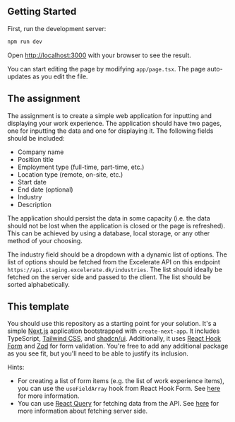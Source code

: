 ## Getting Started

First, run the development server:

```bash
npm run dev
```

Open [http://localhost:3000](http://localhost:3000) with your browser to see the result.

You can start editing the page by modifying `app/page.tsx`. The page auto-updates as you edit the file.

## The assignment

The assignment is to create a simple web application for inputting and displaying your work experience. The application should have two pages, one for inputting the data and one for displaying it. The following fields should be included:

- Company name
- Position title
- Employment type (full-time, part-time, etc.)
- Location type (remote, on-site, etc.)
- Start date
- End date (optional)
- Industry
- Description

The application should persist the data in some capacity (i.e. the data should not be lost when the application is closed or the page is refreshed). This can be achieved by using a database, local storage, or any other method of your choosing.

The industry field should be a dropdown with a dynamic list of options. The list of options should be fetched from the Excelerate API on this endpoint `https://api.staging.excelerate.dk/industries`. The list should ideally be fetched on the server side and passed to the client. The list should be sorted alphabetically.

## This template

You should use this repository as a starting point for your solution. It's a simple [Next.js](https://nextjs.org/docs/getting-started) application bootstrapped with `create-next-app`. It includes TypeScript, [Tailwind CSS](https://tailwindcss.com/docs), and [shadcn/ui](https://ui.shadcn.com/). Additionally, it uses [React Hook Form](https://react-hook-form.com/) and [Zod](https://zod.dev/) for form validation. You're free to add any additional package as you see fit, but you'll need to be able to justify its inclusion. 

Hints:
- For creating a list of form items (e.g. the list of work experience items), you can use the `useFieldArray` hook from React Hook Form. See [here](https://react-hook-form.com/api/usefieldarray) for more information.
- You can use [React Query](https://tanstack.com/query/latest/) for fetching data from the API. See [here](https://tanstack.com/query/v4/docs/react/guides/ssr#using-nextjs) for more information about fetching server side.
